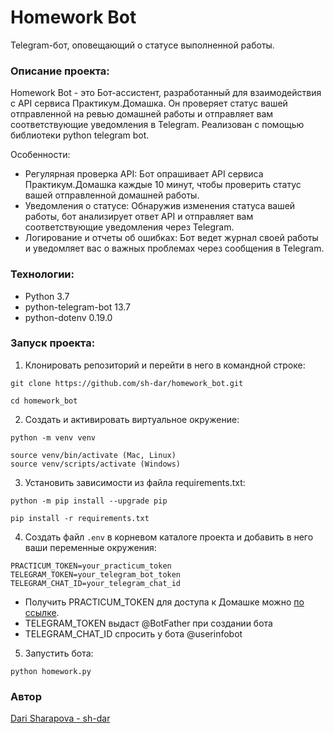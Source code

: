 # Homework Bot
Telegram-бот, оповещающий о статусе выполненной работы.

### Описание проекта:
Homework Bot - это Бот-ассистент, разработанный для взаимодействия с API сервиса Практикум.Домашка. Он проверяет статус вашей отправленной на ревью домашней работы и отправляет вам соответствующие уведомления в Telegram.
Реализован с помощью библиотеки python telegram bot.

Особенности:
- Регулярная проверка API: Бот опрашивает API сервиса Практикум.Домашка каждые 10 минут, чтобы проверить статус вашей отправленной домашней работы.
- Уведомления о статусе: Обнаружив изменения статуса вашей работы, бот анализирует ответ API и отправляет вам соответствующие уведомления через Telegram.
- Логирование и отчеты об ошибках: Бот ведет журнал своей работы и уведомляет вас о важных проблемах через сообщения в Telegram.

### Технологии:

- Python 3.7
- python-telegram-bot 13.7
- python-dotenv 0.19.0

### Запуск проекта:

1. Клонировать репозиторий и перейти в него в командной строке:

```
git clone https://github.com/sh-dar/homework_bot.git

cd homework_bot
```

2. Создать и активировать виртуальное окружение:

```
python -m venv venv 

source venv/bin/activate (Mac, Linux)
source venv/scripts/activate (Windows)
```

3. Установить зависимости из файла requirements.txt:

```
python -m pip install --upgrade pip 

pip install -r requirements.txt
```

4. Создать файл `.env` в корневом каталоге проекта и добавить в него ваши переменные окружения:

```
PRACTICUM_TOKEN=your_practicum_token
TELEGRAM_TOKEN=your_telegram_bot_token
TELEGRAM_CHAT_ID=your_telegram_chat_id
```
- Получить PRACTICUM_TOKEN для доступа к Домашке можно [по ссылке](https://oauth.yandex.ru/authorize?response_type=token&client_id=1d0b9dd4d652455a9eb710d450ff456a).
- TELEGRAM_TOKEN выдаст @BotFather при создании бота
- TELEGRAM_CHAT_ID спросить у бота @userinfobot

5. Запустить бота:

```
python homework.py
```

### Автор
[Dari Sharapova - sh-dar](https://github.com/sh-dar)